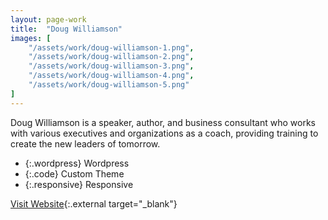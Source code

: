 ```yaml
---
layout: page-work
title:  "Doug Williamson"
images: [
	"/assets/work/doug-williamson-1.png",
	"/assets/work/doug-williamson-2.png",
	"/assets/work/doug-williamson-3.png",
	"/assets/work/doug-williamson-4.png",
	"/assets/work/doug-williamson-5.png"
]
---
```


Doug Williamson is a speaker, author, and business consultant who works
with various executives and organizations as a coach, providing training
to create the new leaders of tomorrow.

* {:.wordpress} Wordpress
* {:.code} Custom Theme
* {:.responsive} Responsive

[Visit Website](http://dougwilliamson.ca){:.external target="_blank"}

